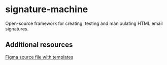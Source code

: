 # signature-machine
Open-source framework for creating, testing and manipulating HTML email signatures.


## Additional resources
[Figma source file with templates](https://www.figma.com/file/sfdqw5oO2CQ3TR79B0sTKV/Signature-Machine?type=design&node-id=0%3A1&mode=design&t=c1XvPaZ5wW5xxVQv-1
)
